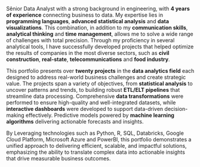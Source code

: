 Sênior Data Analyst with a strong background in engineering, with **4 years of experience** connecting business to data. My expertise lies in **programming languages**, **advanced statistical analysis** and **data visualizations**. This combination, in addition to my **communication skills**, **analytical thinking** and **time management**, allows me to solve a wide range of challenges with total precision. Through my proficiency in several analytical tools, I have successfully developed projects that helped optimize the results of companies in the most diverse sectors, such as **civil construction**, **real-state**, **telecommunications** and **food industry**.

This portfolio presents over **twenty projects** in the **data analytics field** each designed to address real-world business challenges and create strategic value. The projects span a variety of objectives, from **statistical analysis** to uncover patterns and trends, to building robust **ETL/ELT pipelines** that streamline data processing. Comprehensive **data transformations** were performed to ensure high-quality and well-integrated datasets, while **interactive dashboards** were developed to support data-driven decision-making effectively. Predictive models powered by **machine learning algorithms** delivering actionable forecasts and insights. 

By Leveraging technologies such as Python, R, SQL, Databricks, Google Cloud Platform, Microsoft Azure and PowerBI, this portfolio demonstrates a unified approach to delivering efficient, scalable, and impactful solutions, emphasizing the ability to translate complex data into actionable insights that drive measurable business outcomes.
